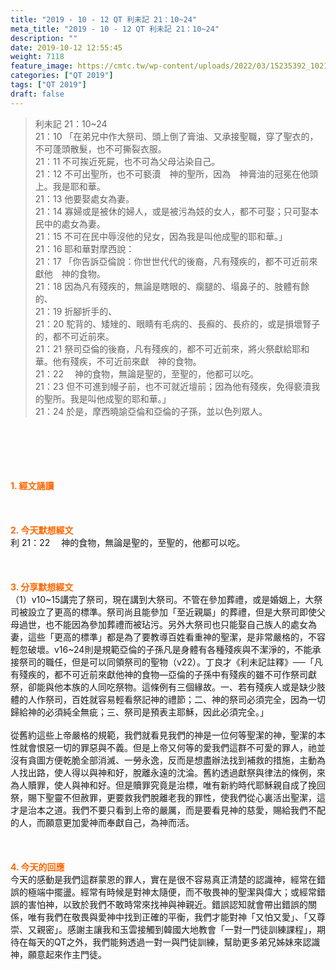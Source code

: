 ```yaml
---
title: "2019 - 10 - 12 QT 利未記 21：10~24"
meta_title: "2019 - 10 - 12 QT 利未記 21：10~24"
description: ""
date: 2019-10-12 12:55:45
weight: 7118
feature_image: https://cmtc.tw/wp-content/uploads/2022/03/15235392_10211799862337740_180693556567566654_o-1.webp
categories: ["QT 2019"]
tags: ["QT 2019"]
draft: false
---
```


<blockquote>利未記 21：10~24<br />
21：10 「在弟兄中作大祭司、頭上倒了膏油、又承接聖職，穿了聖衣的，不可蓬頭散髮，也不可撕裂衣服。<br />
21：11 不可挨近死屍，也不可為父母沾染自己。<br />
21：12 不可出聖所，也不可褻瀆　神的聖所，因為　神膏油的冠冕在他頭上。我是耶和華。<br />
21：13 他要娶處女為妻。<br />
21：14 寡婦或是被休的婦人，或是被污為妓的女人，都不可娶；只可娶本民中的處女為妻。<br />
21：15 不可在民中辱沒他的兒女，因為我是叫他成聖的耶和華。」<br />
21：16 耶和華對摩西說：<br />
21：17 「你告訴亞倫說：你世世代代的後裔，凡有殘疾的，都不可近前來獻他　神的食物。<br />
21：18 因為凡有殘疾的，無論是瞎眼的、瘸腿的、塌鼻子的、肢體有餘的、<br />
21：19 折腳折手的、<br />
21：20 駝背的、矮矬的、眼睛有毛病的、長癬的、長疥的，或是損壞腎子的，都不可近前來。<br />
21：21 祭司亞倫的後裔，凡有殘疾的，都不可近前來，將火祭獻給耶和華。他有殘疾，不可近前來獻　神的食物。<br />
21：22 　神的食物，無論是聖的，至聖的，他都可以吃。<br />
21：23 但不可進到幔子前，也不可就近壇前；因為他有殘疾，免得褻瀆我的聖所。我是叫他成聖的耶和華。」<br />
21：24 於是，摩西曉諭亞倫和亞倫的子孫，並以色列眾人。</blockquote><br />
&nbsp;<br />
<br />
&nbsp;<br />
<br />
<span style="color: #ff6600;"><strong>1. </strong><strong>經文誦讀</strong></span><br />
<br />
<span style="color: #ff6600;"><strong> </strong></span><br />
<br />
<span style="color: #ff6600;"><strong>2. 今天默想</strong><strong>經文<br />
</strong></span>利 21：22 　神的食物，無論是聖的，至聖的，他都可以吃。<br />
<br />
&nbsp;<br />
<br />
<span style="color: #ff6600;"><strong>3. 分享默想經文<br />
</strong></span>（1）v10~15講完了祭司，現在講到大祭司。不管在參加葬禮，或是婚姻上，大祭司被設立了更高的標準。祭司尚且能參加「至近親屬」的葬禮，但是大祭司即使父母過世，也不能因為參加葬禮而被玷污。另外大祭司也只能娶自己族人的處女為妻，這些「更高的標準」都是為了要教導百姓看重神的聖潔，是非常嚴格的，不容輕忽破壞。v16~24則是規範亞倫的子孫凡是身體有各種殘疾與不潔淨的，不能承接祭司的職任，但是可以同領祭司的聖物（v22）。丁良才《利未記註釋》──「凡有殘疾的，都不可近前來獻他神的食物—亞倫的子孫中有殘疾的雖不可作祭司獻祭，卻能與他本族的人同吃祭物。這條例有三個緣故。一、若有殘疾人或是缺少肢體的人作祭司，百姓就容易輕看祭記神的禮節；二、神的祭司必須完全，因為一切歸給神的必須純全無疵；三、祭司是預表主耶穌，因此必須完全。」<br />
<br />
從舊約這些上帝嚴格的規範，我們就看見我們的神是一位何等聖潔的神，聖潔的本性就會恨惡一切的罪惡與不義。但是上帝又何等的愛我們這群不可愛的罪人，祂並沒有貪圖方便乾脆全部消滅、一勞永逸，反而是想盡辦法找到補救的措施，主動為人找出路，使人得以與神和好，脫離永遠的沈淪。舊約透過獻祭與律法的條例，來為人贖罪，使人與神和好。但是贖罪究竟是治標，唯有新約時代耶穌親自成了挽回祭，賜下聖靈不但赦罪，更要救我們脫離老我的罪性，使我們從心裏活出聖潔，這才是治本之道。我們不要只看到上帝的嚴厲，而是要看見神的慈愛，賜給我們不配的人，而願意更加愛神而奉獻自己，為神而活。<br />
<br />
&nbsp;<br />
<br />
<span style="color: #ff6600;"><strong>4. 今天的回應<br />
</strong></span>今天的感動是我們這群蒙恩的罪人，實在是很不容易真正清楚的認識神，經常在錯誤的極端中擺盪。經常有時候是對神太隨便，而不敬畏神的聖潔與偉大；或經常錯誤的害怕神，以致於我們不敢時常來找神與神親近。錯誤認知就會帶出錯誤的關係，唯有我們在敬畏與愛神中找到正確的平衡，我們才能對神「又怕又愛」、「又尊崇、又親密」。感謝主讓我和玉雲接觸到韓國大地教會「一對一門徒訓練課程」，期待在每天的QT之外，我們能夠透過一對一與門徒訓練，幫助更多弟兄姊妹來認識神，願意起來作主門徒。
        